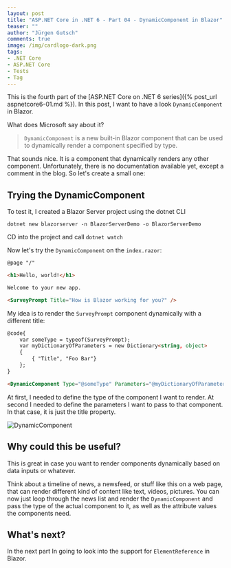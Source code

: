 ```yaml
---
layout: post
title: "ASP.NET Core in .NET 6 - Part 04 - DynamicComponent in Blazor"
teaser: ""
author: "Jürgen Gutsch"
comments: true
image: /img/cardlogo-dark.png
tags: 
- .NET Core
- ASP.NET Core
- Tests
- Tag
---
```


This is the fourth part of the [ASP.NET Core on .NET 6 series]({% post_url aspnetcore6-01.md %}). In this post, I want to have a look `DynamicComponent` in Blazor.

What does Microsoft say about it?

> `DynamicComponent` is a new built-in Blazor component that can be used to dynamically render a component specified by type.

That sounds nice. It is a component that dynamically renders any other component. Unfortunately, there is no documentation available yet, except a comment in the blog. So let's create a small one:

## Trying the DynamicComponent

To test it, I created a Blazor Server project using the dotnet CLI

~~~shell
dotnet new blazorserver -n BlazorServerDemo -o BlazorServerDemo
~~~

CD into the project and call `dotnet watch`

Now let's try the `DynamicComponent` on the `index.razor`:

~~~ html 
@page "/"

<h1>Hello, world!</h1>

Welcome to your new app.

<SurveyPrompt Title="How is Blazor working for you?" />
~~~

My idea is to render the `SurveyPrompt` component dynamically with a different title:

~~~html 
@code{
    var someType = typeof(SurveyPrompt);
    var myDictionaryOfParameters = new Dictionary<string, object>
    {
        { "Title", "Foo Bar"}
    };
}

<DynamicComponent Type="@someType" Parameters="@myDictionaryOfParameters" />
~~~

At first, I needed to  define the type of the component I want to render. At second I needed to define the parameters I want to pass to that component. In that case, it is just the title property.

![DynamicComponent]({{site.baseurl}}/img/aspnetcore6/dynamiccomponent.png)

## Why could this be useful?

This is great in case you want to render components dynamically based on data inputs or whatever.

Think about a timeline of news, a newsfeed, or stuff like this on a web page, that can render different kind of content like text, videos, pictures. You can now just loop through the news list and render the `DynamicComponent` and pass the type of the actual component to it, as well as the attribute values the components need.

## What's next?

In the next part In going to look into the support for `ElementReference` in Blazor.